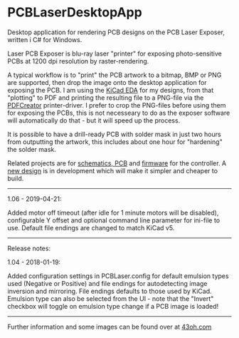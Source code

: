 # PCBLaserDesktopApp

Desktop application for rendering PCB designs on the PCB Laser Exposer, written i C# for Windows.

Laser PCB Exposer is blu-ray laser "printer" for exposing photo-sensitive PCBs at 1200 dpi resolution by raster-rendering.

A typical workflow is to "print" the PCB artwork to a bitmap, BMP or PNG are supported, then drop the image onto the desktop application for exposing the PCB. I am using the [KiCad EDA](https://kicad.org/) for my designs, from that "plotting" to PDF and printing the resulting file to a PNG-file via the [PDFCreator](http://www.pdfforge.org/pdfcreator) printer-driver. I prefer to crop the PNG-files before using them for exposing the PCBs, this is not necesseary to do as the exposer software will automatically do that - but it will speed up the process.

It is possible to have a drill-ready PCB with solder mask in just two hours from outputting the artwork, this includes about one hour for "hardening" the solder mask.

Related projects are for [schematics, PCB](https://github.com/terjeio/PCBLaserSchematics) and [firmware](https://github.com/terjeio/PCBLaserFirmvare) for the controller. A [new design](https://github.com/terjeio/PCBLaserMkII) is in development which will make it simpler and cheaper to build.

---

1.06 - 2019-04-21:

Added motor off timeout (after idle for 1 minute motors will be disabled), configurable Y offset and optional command line parameter for ini-file to use.
Default file endings are changed to match KiCad v5.

---

Release notes:

1.04 - 2018-01-19:

Added configuration settings in PCBLaser.config for default emulsion types used \(Negative or Positive\) and file endings for autodetecting image inversion and mirroring. File endings defaults to those used by KiCad. Emulsion type can also be selected from the UI - note that the "Invert" checkbox will toggle on emulsion type change if a PCB image is loaded!

---

Further information and some images can be found over at [43oh.com](http://forum.43oh.com/topic/9645-pcb-laser-exposerprinter/#comment-72756)

